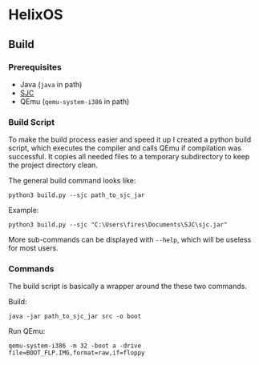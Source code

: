 # HelixOS

## Build

### Prerequisites

- Java (`java` in path)
- [SJC](https://fam-frenz.de/stefan/compiler.html)
- QEmu (`qemu-system-i386` in path)

### Build Script

To make the build process easier and speed it up I created a python build script,
which executes the compiler and calls QEmu if compilation was successful.
It copies all needed files to a temporary subdirectory to keep the project directory clean.

The general build command looks like:

```
python3 build.py --sjc path_to_sjc_jar
```

Example:

```
python3 build.py --sjc "C:\Users\fires\Documents\SJC\sjc.jar"
```

More sub-commands can be displayed with `--help`, which will be useless for most users.

### Commands

The build script is basically a wrapper around the these two commands.

Build:

```
java -jar path_to_sjc_jar src -o boot
```

Run QEmu:

```
qemu-system-i386 -m 32 -boot a -drive file=BOOT_FLP.IMG,format=raw,if=floppy
```
